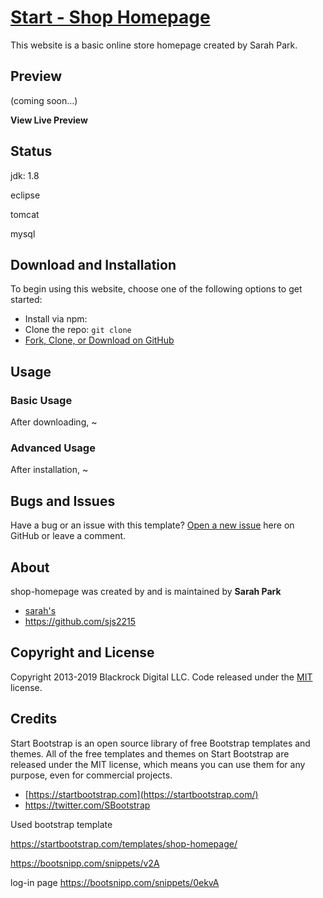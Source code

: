 



# [Start - Shop Homepage](https://github.com/sjs2215/Shop-Homepage)

This website is a basic online store homepage created by Sarah Park.

## Preview

(coming soon...)

**View Live Preview**

## Status

jdk: 1.8

eclipse

tomcat

mysql

## Download and Installation

To begin using this website, choose one of the following options to get started:

- Install via npm: 
- Clone the repo: `git clone `
- [Fork, Clone, or Download on GitHub](https://github.com/sjs2215/Shop-Homepage)

## Usage

### Basic Usage

After downloading, ~

### Advanced Usage

After installation, ~

## Bugs and Issues

Have a bug or an issue with this template? [Open a new issue](https://github.com/sjs2215/Shop-Homepage/issues) here on GitHub or leave a comment.

## About

shop-homepage was created by and is maintained by **Sarah Park**

- [sarah's](https://sjs2215.tistory.com/)
- https://github.com/sjs2215

## Copyright and License

Copyright 2013-2019 Blackrock Digital LLC. Code released under the [MIT](https://github.com/BlackrockDigital/startbootstrap-shop-homepage/blob/gh-pages/LICENSE) license.



## Credits

Start Bootstrap is an open source library of free Bootstrap templates and themes. All of the free templates and themes on Start Bootstrap are released under the MIT license, which means you can use them for any purpose, even for commercial projects.

- [https://startbootstrap.com](https://startbootstrap.com/)
- https://twitter.com/SBootstrap

Used bootstrap template 

https://startbootstrap.com/templates/shop-homepage/

https://bootsnipp.com/snippets/v2A

log-in page
https://bootsnipp.com/snippets/0ekvA





